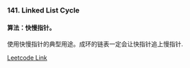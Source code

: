 ### 141. Linked List Cycle 
#### 算法：快慢指针。  
使用快慢指针的典型用途。成环的链表一定会让快指针追上慢指针.


[Leetcode Link](https://leetcode.com/problems/linked-list-cycle)